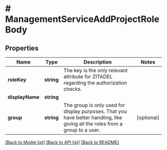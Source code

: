 # # ManagementServiceAddProjectRoleBody

## Properties

Name | Type | Description | Notes
------------ | ------------- | ------------- | -------------
**roleKey** | **string** | The key is the only relevant attribute for ZITADEL regarding the authorization checks. |
**displayName** | **string** |  |
**group** | **string** | The group is only used for display purposes. That you have better handling, like giving all the roles from a group to a user. | [optional]

[[Back to Model list]](../../README.md#models) [[Back to API list]](../../README.md#endpoints) [[Back to README]](../../README.md)
